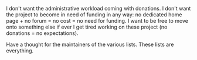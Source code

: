 I don't want the administrative workload coming with donations. I don't want the project to become in need of funding in any way: no dedicated home page + no forum = no cost = no need for funding. I want to be free to move onto something else if ever I get tired working on these project (no donations = no expectations).

Have a thought for the maintainers of the various lists. These lists are everything.